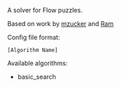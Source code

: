 A solver for Flow puzzles.

Based on work by [mzucker](https://github.com/mzucker/flow_solver) and [Ram](https://datadoodlers.blogspot.com/2013/07/using-r-and-integer-programming-to-find.html)

Config file format:
```
[Algorithm Name]
```

Available algorithms:

* basic_search